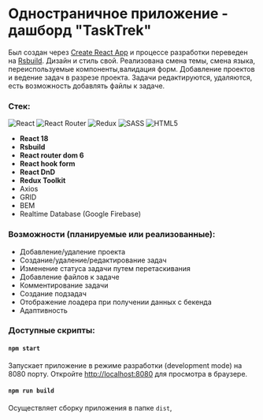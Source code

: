 # Одностраничное приложение - дашборд "TaskTrek" 
Был создан через [Create React App](https://github.com/facebook/create-react-app) и процессе разработки переведен на [Rsbuild](https://rsbuild.dev).
Дизайн и стиль свой. Реализована смена темы, смена языка, переиспользуемые компоненты,валидация форм. Добавление проектов и ведение задач в разрезе проекта.  Задачи редактируются, удаляются, есть возможность добавлять файлы к задаче. 

### Стек:
![React](https://img.shields.io/badge/react-%2320232a.svg?style=for-the-badge&logo=react&logoColor=%2361DAFB)
![React Router](https://img.shields.io/badge/React_Router-CA4245?style=for-the-badge&logo=react-router&logoColor=white)
![Redux](https://img.shields.io/badge/redux-%23593d88.svg?style=for-the-badge&logo=redux&logoColor=white)
![SASS](https://img.shields.io/badge/SASS-hotpink.svg?style=for-the-badge&logo=SASS&logoColor=white)
![HTML5](https://img.shields.io/badge/html5-%23E34F26.svg?style=for-the-badge&logo=html5&logoColor=white)
+ **React 18**
+ **Rsbuild**
+ **React router dom 6** 
+ **React hook form**  
+ **React DnD**
+ **Redux Toolkit**
+ Axios
+ GRID
+ BEM
+ Realtime Database (Google Firebase)

### Возможности (планируемые или реализованные):
+ Добавление/удаление проекта
+ Создание/удаление/редактирование задач
+ Изменение статуса задачи путем перетаскивания
+ Добавление файлов к задаче
+ Комментирование задачи
+ Создание подзадач
+ Отображение лоадера при получении данных с бекенда
+ Адаптивность


### Доступные скрипты:
#### `npm start`
Запускает приложение в режиме разработки (development mode) на 8080 порту.
Откройте [http://localhost:8080](http://localhost:8080) для просмотра в браузере.

#### `npm run build`

Осуществляет сборку приложения в папке `dist`,

